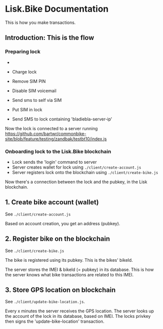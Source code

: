 # Lisk.Bike Documentation

This is how you make transactions.

## Introduction: This is the flow

### Preparing lock

-
- Charge lock

- Remove SIM PIN
- Disable SIM voicemail
- Send sms to self via SIM
- Put SIM in lock

- Send SMS to lock containing 'bladiebla-server-ip'

Now the lock is connected to a server running https://github.com/bartwr/commonbike-site/blob/feature/testing/zandbak/testbt10/index.js

### Onboarding lock to the Lisk.Bike blockchain

- Lock sends the 'login' command to server
- Server creates wallet for lock using `./client/create-account.js`
- Server registers lock onto the blockchain using `./client/create-bike.js`

Now there's a connection between the lock and the pubkey, in the Lisk blockchain.

## 1. Create bike account (wallet)

See `./client/create-account.js`

Based on account creation, you get an address (pubkey).

## 2. Register bike on the blockchain

See `./client/create-bike.js`

The bike is registered using its pubkey. This is the bikes' bikeId.

The server stores the IMEI & bikeId (= pubkey) in its database.
This is how the server knows what bike transactions are related to this IMEI.

## 3. Store GPS location on blockchain

See `./client/update-bike-location.js`.

Every x minutes the server receives the GPS location.
The server looks up the account of the lock in its database, based on IMEI.
The locks privkey then signs the 'update-bike-location' transaction.

